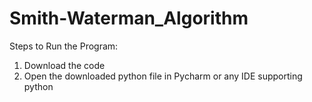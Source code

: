 # Smith-Waterman_Algorithm

Steps to Run the Program:
1. Download the code
2. Open the downloaded python file in Pycharm or any IDE supporting python
